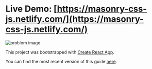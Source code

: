# Live Demo: [https://masonry-css-js.netlify.com/](https://masonry-css-js.netlify.com/)

![problem image](https://github.com/jessekorzan/masonry-css-js/blob/master/public/problem-css-masonry.png "the problem")


This project was bootstrapped with [Create React App](https://github.com/facebookincubator/create-react-app).

You can find the most recent version of this guide [here](https://github.com/facebookincubator/create-react-app/blob/master/packages/react-scripts/template/README.md).

